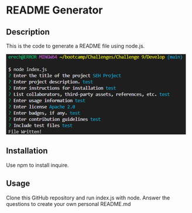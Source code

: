# README Generator

## Description

This is the code to generate a README file using node.js. 

![test image](Develop/images/testImage.png)
## Installation

Use npm to install inquire.

## Usage

Clone this GitHub repository and run index.js with node. 
Answer the questions to create your own personal README.md

